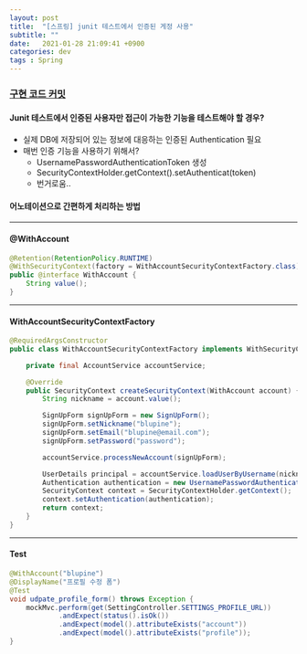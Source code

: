 ```yaml
---
layout: post
title:  "[스프링] junit 테스트에서 인증된 게정 사용"
subtitle: ""
date:   2021-01-28 21:09:41 +0900
categories: dev
tags : Spring
---
```


### [구현 코드 커밋]({{"https://github.com/blupine/studyolleh/commit/fe3ce58040b3744c2326f248761b18592c438259"}})


#### Junit 테스트에서 인증된 사용자만 접근이 가능한 기능을 테스트해야 할 경우?
- 실제 DB에 저장되어 있는 정보에 대응하는 인증된 Authentication 필요
- 매번 인증 기능을 사용하기 위해서?
  - UsernamePasswordAuthenticationToken 생성
  - SecurityContextHolder.getContext().setAuthenticat(token)
  - 번거로움..


#### 어노테이션으로 간편하게 처리하는 방법

-----------------------------------------

#### @WithAccount
```java
@Retention(RetentionPolicy.RUNTIME)
@WithSecurityContext(factory = WithAccountSecurityContextFactory.class)
public @interface WithAccount {
    String value();
}
```

-------------------------------------
#### WithAccountSecurityContextFactory
```java
@RequiredArgsConstructor
public class WithAccountSecurityContextFactory implements WithSecurityContextFactory<WithAccount> {

    private final AccountService accountService;

    @Override
    public SecurityContext createSecurityContext(WithAccount account) {
        String nickname = account.value();

        SignUpForm signUpForm = new SignUpForm();
        signUpForm.setNickname("blupine");
        signUpForm.setEmail("blupine@email.com");
        signUpForm.setPassword("password");

        accountService.processNewAccount(signUpForm);

        UserDetails principal = accountService.loadUserByUsername(nickname);
        Authentication authentication = new UsernamePasswordAuthenticationToken(principal, principal.getPassword(), principal.getAuthorities());
        SecurityContext context = SecurityContextHolder.getContext();
        context.setAuthentication(authentication);
        return context;
    }
}
```

---------------------------------------
#### Test
```java
@WithAccount("blupine")
@DisplayName("프로필 수정 폼")
@Test
void udpate_profile_form() throws Exception {
    mockMvc.perform(get(SettingController.SETTINGS_PROFILE_URL))
            .andExpect(status().isOk())
            .andExpect(model().attributeExists("account"))
            .andExpect(model().attributeExists("profile"));
}
```